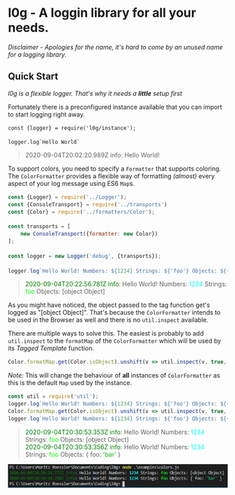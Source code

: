 # l0g - A loggin library for all your needs.

*Disclaimer - Apologies for the name, it's hard to come by an unused name for a logging library.*

## Quick Start

*l0g is a flexible logger. That's why it needs a **little** setup first*

Fortunately there is a preconfigured instance available that you can import to start logging right away.

```
const {logger} = require('l0g/instance');

logger.log`Hello World`
```

> 2020-09-04T20:02:20.989Z info: Hello World!


To support colors, you need to specify a `Formatter` that supports coloring. The `ColorFormatter` provides a flexible way of formatting *(almost)* every aspect of your log message using ES6 `Map`s.

```javascript
const {Logger} = require('../Logger');
const {ConsoleTransport} = require('../transports')
const {Color} = require('../formatters/Color');

const transports = [
    new ConsoleTransport({formatter: new Color})
];

const logger = new Logger('debug', {transports});

logger.log`Hello World! Numbers: ${1234} Strings: ${'foo'} Objects: ${{foo:'bar'}}`;
```

><span style="color:rgb(0,128,0)">2020-09-04T20:22:56.781Z</span> <span style="color:rgb(0,128,0)">info</span>: Hello World! Numbers: <span style="color:rgb(0,255,255)">1234</span> Strings: <span style="color:rgb(0,255,0)">foo</span> Objects: [object Object]

As you might have noticed, the object passed to the tag function get's logged as "[object Object]". That's because the `ColorFormatter` intends to be used in the Browser as well and there is no `util.inspect` available.

There are multiple ways to solve this. The easiest is probably to add `util.inspect` to the `formatMap` of the `ColorFormatter` which will be used by its *Tagged Template* function.

```javascript
Color.formatMap.get(Color.isObject).unshift(v => util.inspect(v, true, false, 12, true))
```
*Note:* This will change the behaviour of **all** instances of `ColorFormatter` as this is the default `Map` used by the instance.
```javascript
const util = require('util');
logger.log`Hello World! Numbers: ${1234} Strings: ${'foo'} Objects: ${{foo:'bar'}}`;
Color.formatMap.get(Color.isObject).unshift(v => util.inspect(v, true, false, 12, true))
logger.log`Hello World! Numbers: ${1234} Strings: ${'foo'} Objects: ${{foo:'bar'}}`;
```
><span style="color:rgb(0,128,0)">2020-09-04T20:30:53.353Z</span> <span style="color:rgb(0,128,0)">info</span>: Hello World! Numbers: <span style="color:rgb(0,255,255)">1234</span> Strings: <span style="color:rgb(0,255,0)">foo</span> Objects: [object Object]  
><span style="color:rgb(0,128,0)">2020-09-04T20:30:53.356Z</span> <span style="color:rgb(0,128,0)">info</span>: Hello World! Numbers: <span style="color:rgb(0,255,255)">1234</span> Strings: <span style="color:rgb(0,255,0)">foo</span> Objects: { foo: <span style="color:rgb(0,187,0)">'bar'</span> }

![images/examples.color.png](images/examples.color.png)